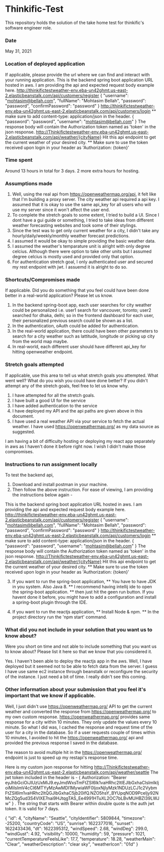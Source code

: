 # Thinkific-Test
This repository holds the solution of the take home test for thinkific's software engineer role.

### Date
May 31, 2021

### Location of deployed application
If applicable, please provide the url where we can find and interact with your running application.
This is the backend spring boot application URL hosted in aws. I am providing the api and expected request body example here.
http://thinkifictestweather-env.eba-un42ghmt.us-east-2.elasticbeanstalk.com/api/customers/register
{
    "username": "mohtasim@bellah.com",
    "fullName": "Mohtasim Bellah",
    "password": "password",
    "confirmPassword": "password"
}
http://thinkifictestweather-env.eba-un42ghmt.us-east-2.elasticbeanstalk.com/api/customers/login
** make sure to add content-type: application/json in the header.
{
    "password": "password",
    "username": "mohtasim@bellah.com"
}
The response body will contain the Authorization token named as 'token' in the json response.
http://Thinkifictestweather-env.eba-un42ghmt.us-east-2.elasticbeanstalk.com/api/weather/{cityName}
Hit this api endpoint to get the current weather of your desired city.
** Make sure to use the token received upon login in your header as 'Authorization: {token}'

### Time spent
Around 13 hours in total for 3 days. 2 more extra hours for hosting.

### Assumptions made
1. Well, using the real api from https://openweathermap.org/api, it felt like that I'm building a proxy server. The city weather api required a api key. I assumed that it is okay to use the same api_key for all users who will use my server since it won't affect the user end.
2. To complete the stretch goals to some extent, I tried to build a UI. Since I dont have a gui guide or something, I tried to take ideas from different weather forecasting websites and took some of their stylings. 
3. Since the test was to get only current weather for a city, I didn't take any hourly/daily/weekly/monthly weather forecast predictions. 
4. I assumed it would be okay to simple providing the basic weather data. 
5. I assumed the weather's temparature unit is alright with only degree celcius. Although there were option to take other units but I assumed degree celcius is mostly used and provided only that option.
6. For authentication stretch goal, I only authenticated user and secured my rest endpoint with jwt. I assuemd it is alright to do so.   

### Shortcuts/Compromises made
If applicable. Did you do something that you feel could have been done better in a real-world application? Please let us know.

1. In the backend spring-boot app, each user searches for city weather could be personalized i.e. user1 search for vancouver, toronto; user2 searched for dhaka, delhi; so in the frontend dashboard for each user, their personalized previous search could be shown as a list.
2. In the authentication, oAuth could be added for authentication.
3. In the real-world application, there could have been other parameters to search for a city weather such as lattitude, longitude or picking up city from the world map maybe.
4. In real-world, each different user should have different api_key for hitting openweather endpoint.

### Stretch goals attempted
If applicable, use this area to tell us what stretch goals you attempted. What went well? What do you wish you could have done better? If you didn't attempt any of the stretch goals, feel free to let us know why.

1. I have attempted for all the stretch goals. 
2. I have built a good UI for the service
3. I have added authentication to the service
4. I have deployed my API and the api paths are given above in this document.
5. I have used a real weather API via your service to fetch the actual weather. I have used https://openweathermap.org/ as my data source as suggested.

I am having a bit of difficulty hosting or deploying my react app separately in aws as I haven't done it before right now.
I wish I didn't make those compromises.

### Instructions to run assignment locally
To test the backend api,
1. Download and install postman in your machine. 
2. Then follow the above instruction. For ease of viewing, I am providing the instructions below again - 

This is the backend spring boot application URL hosted in aws. I am providing the api and expected request body example here.
http://thinkifictestweather-env.eba-un42ghmt.us-east-2.elasticbeanstalk.com/api/customers/register
{
    "username": "mohtasim@bellah.com",
    "fullName": "Mohtasim Bellah",
    "password": "password",
    "confirmPassword": "password"
}
http://thinkifictestweather-env.eba-un42ghmt.us-east-2.elasticbeanstalk.com/api/customers/login
** make sure to add content-type: application/json in the header.
{
    "password": "password",
    "username": "mohtasim@bellah.com"
}
The response body will contain the Authorization token named as 'token' in the json response.
http://Thinkifictestweather-env.eba-un42ghmt.us-east-2.elasticbeanstalk.com/api/weather/{cityName}
Hit this api endpoint to get the current weather of your desired city.
** Make sure to use the token received upon login in your header as 'Authorization: {token}'

3. If you want to run the spring-boot application, 
  ** You have to have JDK in you system. Also Java 8. 
  ** I recommend having intellij ide to open the spring-boot application.
  ** then just hit the geen run button. If you havent done it before, you might have to add a configuration and install a spring-boot plugin through the IDE.
  
4. If you want to run the reactjs application,
  ** Install Node & npm.
  ** In the project directory run the 'npm start' command. 
 
### What did you not include in your solution that you want us to know about?
Were you short on time and not able to include something that you want us to know about? Please list it here so that we know that you considered it.

Yes. I haven't been able to deploy the reactjs app in the aws. Well, I have deployed but it seemed not to be able to fetch data from the server. I guess I have use same ec2 instance through beanstalk or reconfigure the security of the instance. I just need a bit of time. I really didn't see this coming.

### Other information about your submission that you feel it's important that we know if applicable.

Well, I just didn't use https://openweathermap.org/ API to get the current weather and converted the response from https://openweathermap.org/ to my own custom response. 
https://openweathermap.org/ provides same response for a city within 10 minutes. They only update the values every 10 minute. So what I did was, I cached the response and request time of the user for a city in the database. So if a user requests couple of times within 10 minutes, I avoided to hit the https://openweathermap.org/ api and provided the previous response I saved in the database.

The reason to avoid multiple hit in the https://openweathermap.org/ endpoint is just to speed up my restapi's response time. 

Here is my custom json response for hitting http://Thinkifictestweather-env.eba-un42ghmt.us-east-2.elasticbeanstalk.com/api/weather/seattle 
The jwt token included in the header is - { Authorization: "Bearer eyJhbGciOiJIUzUxMiJ9.eyJmdWxsTmFtZSI6Ik1vaHRhc2ltIEJlbGxhaCIsImlkIjoiMiIsImV4cCI6MTYyMzAwMDI1MywiaWF0IjoxNjIyMzk1NDUzLCJ1c2VybmFtZSI6Im1vaHRhc2ltQGJlbGxhaC5jb20ifQ.NZO5hsY_BYUpqNOD9PceIjy92NMcZQg5ud3S4VlXE7nai9HJtqgTAS_Ee4991HTuXL2OC7bLBvMUHBZl39LWJw" } .
The string that starts with Bearer within double quote is the auth jwt token. It is valid for 7 days.

{
    "id": 4,
    "cityName": "Seattle",
    "cityIdentifier": 5809844,
    "timezone": -25200,
    "countryCode": "US",
    "sunrise": 1622377016,
    "sunset": 1622433436,
    "dt": 1622395312,
    "windSpeed": 2.68,
    "windDeg": 299.0,
    "windGust": 4.92,
    "visibility": 10000,
    "humidity": 59,
    "pressure": 1021,
    "currentTemperatureFeelsLike": 17.7,
    "temperature": 18.28,
    "weatherMain": "Clear",
    "weatherDescription": "clear sky",
    "weatherIcon": "01d"
}
